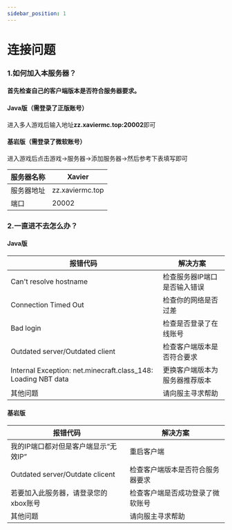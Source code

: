 ```yaml
---
sidebar_position: 1
---
```


# 连接问题

### 1.如何加入本服务器？

#### 首先检查自己的客户端版本是否符合服务器要求。

#### Java版（需登录了正版账号）

进入多人游戏后输入地址**zz.xaviermc.top:20002**即可

#### 基岩版（需登录了微软账号）

进入游戏后点击游戏->服务器->添加服务器->然后参考下表填写即可

|服务器名称|Xavier|
|---|---|
|服务器地址|zz.xaviermc.top|
|端口|20002|

### 2.一直进不去怎么办？

#### Java版

|报错代码|解决方案|
|---|---|
|Can't resolve hostname|检查服务器IP端口是否输入错误|
|Connection Timed Out|检查你的网络是否过差|
|Bad login|检查是否登录了在线账号|
|Outdated server/Outdated client|检查客户端版本是否符合要求|
|Internal Exception: net.minecraft.class_148: Loading NBT data|更换客户端版本为服务器推荐版本|
|其他问题|请向服主寻求帮助|

#### 基岩版

|报错代码|解决方案|
|---|---|
|我的IP端口都对但是客户端显示“无效IP”|重启客户端|
|Outdated server/Outdate clicent|检查客户端版本是否符合服务器要求|
|若要加入此服务器，请登录您的xbox账号|检查客户端是否成功登录了微软账号|
|其他问题|请向服主寻求帮助|